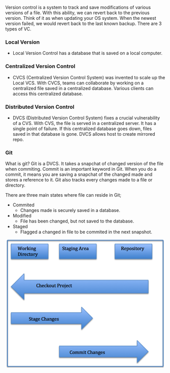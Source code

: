 Version control is a system to track and save modifications of various versions of a file. With this ability, we can revert back to the previous version. Think of it as when updating your OS system. When the newest version failed, we would revert back to the last known backup. There are 3 types of VC.

### Local Version

* Local Version Control has a database that is saved on a local computer.

### Centralized Version Control

* CVCS (Centralized Version Control System) was invented to scale up the Local VCS. With CVCS, teams can collaborate by working on a centralized file saved in a centralized database. Various clients can access this centralized database.


### Distributed Version Control

* DVCS (Distributed Version Control System) fixes a crucial vulnerability of a CVS. With CVS, the file is served in a centralized server. It has a single point of failure. If this centralized database goes down, files saved in that database is gone. DVCS allows host to create mirrored repo.

### Git

What is git? Git is a DVCS. It takes a snapchat of changed version of the file when commiting. Commit is an important keyword in Git. When you do a commit, it means you are saving a snapchat of the changed made and  stores a reference to it. Git also tracks every changes made to a file or directory.

There are three main states where file can reside in Git;
* Commited
    * Changes made is securely saved in a database.
* Modified
    * File has been changed, but not saved to the database.
* Staged
    * Flagged a changed in file to be commited in the next snapshot.


![A workflow of how Git works](img/git.png)
